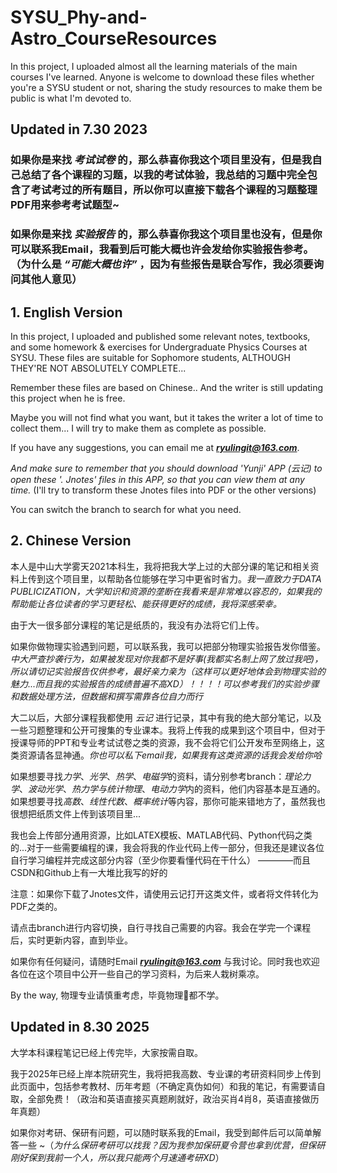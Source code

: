 # SYSU_Phy-and-Astro_CourseResources

In this project, I uploaded almost all the learning materials of the main courses I've learned. Anyone is welcome to download these files whether you're a SYSU student or not, sharing the study resources to make them be public is what I'm devoted to.

## Updated in 7.30 2023 


### 如果你是来找 *考试试卷* 的，那么恭喜你我这个项目里没有，但是我自己总结了各个课程的习题，以我的考试体验，我总结的习题中完全包含了考试考过的所有题目，所以你可以直接下载各个课程的习题整理PDF用来参考考试题型~

### 如果你是来找 *实验报告* 的，那么恭喜你我这个项目里也没有，但是你可以联系我Email，我看到后可能大概也许会发给你实验报告参考。（为什么是 *“可能大概也许”* ，因为有些报告是联合写作，我必须要询问其他人意见）



## 1. English Version

In this project, I uploaded and published some relevant notes, textbooks, and some homework & exercises for Undergraduate Physics Courses at SYSU. These files are suitable for Sophomore students, ALTHOUGH THEY'RE NOT ABSOLUTELY COMPLETE...

Remember these files are based on Chinese..  And the writer is still updating this project when he is free.

Maybe you will not find what you want, but it takes the writer a lot of time to collect them... I will try to make them as complete as possible.

If you have any suggestions, you can email me at _**ryulingit@163.com**_. 

*And make sure to remember that you should download 'Yunji' APP (云记) to open these '. Jnotes' files in this APP, so that you can view them at any time.* (I'll try to transform these Jnotes files into PDF or the other versions)

You can switch the branch to search for what you need.

## 2. Chinese Version

本人是中山大学雾天2021本科生，我将把我大学上过的大部分课的笔记和相关资料上传到这个项目里，以帮助各位能够在学习中更省时省力。_*我一直致力于DATA PUBLICIZATION，大学知识和资源的垄断在我看来是非常难以容忍的，如果我的帮助能让各位读者的学习更轻松、能获得更好的成绩，我将深感荣幸。*_

由于大一很多部分课程的笔记是纸质的，我没有办法将它们上传。

如果你做物理实验遇到问题，可以联系我，我可以把部分物理实验报告发你借鉴。_*中大严查抄袭行为，如果被发现对你我都不是好事(我都实名制上网了放过我吧)，所以请切记实验报告仅供参考，最好亲力亲为（这样可以更好地体会到物理实验的魅力...而且我的实验报告的成绩普遍不高XD）！！！！可以参考我们的实验步骤和数据处理方法，但数据和撰写需靠各位自力而行*_

大二以后，大部分课程我都使用 *云记* 进行记录，其中有我的绝大部分笔记，以及一些习题整理和公开可搜集的专业课本。我将上传我的成果到这个项目中，但对于授课导师的PPT和专业考试试卷之类的资源，我不会将它们公开发布至网络上，这类资源请各显神通。*你也可以私下email我，如果我有这类资源的话我会发给你哈*

如果想要寻找*力学*、*光学*、*热学*、*电磁学*的资料，请分别参考branch：*理论力学*、*波动光学*、*热力学与统计物理*、*电动力学*内的资料，他们内容基本是互通的。
如果想要寻找*高数*、*线性代数*、*概率统计*等内容，那你可能来错地方了，虽然我也很想把纸质文件上传到该项目里...

我也会上传部分通用资源，比如LATEX模板、MATLAB代码、Python代码之类的...对于一些需要编程的课，我会将我的作业代码上传一部分，但我还是建议各位自行学习编程并完成这部分内容（至少你要看懂代码在干什么） ————而且CSDN和Github上有一大堆比我写的好的

注意：如果你下载了Jnotes文件，请使用云记打开这类文件，或者将文件转化为PDF之类的。

请点击branch进行内容切换，自行寻找自己需要的内容。我会在学完一个课程后，实时更新内容，直到毕业。

如果你有任何疑问，请随时Email _**ryulingit@163.com**_ 与我讨论。同时我也欢迎各位在这个项目中公开一些自己的学习资料，为后来人栽树乘凉。

By the way, 物理专业请慎重考虑，毕竟物理🐶都不学。

## Updated in 8.30 2025

大学本科课程笔记已经上传完毕，大家按需自取。

我于2025年已经上岸本院研究生，我将把我高数、专业课的考研资料同步上传到此页面中，包括参考教材、历年考题（不确定真伪如何）和我的笔记，有需要请自取，全部免费！（政治和英语直接买真题刷就好，政治买肖4肖8，英语直接做历年真题）

如果你对考研、保研有问题，可以随时联系我的Email，我受到邮件后可以简单解答一些 ~（*为什么保研考研可以找我？因为我参加保研夏令营也拿到优营，但保研刚好保到我前一个人，所以我只能两个月速通考研XD*）



